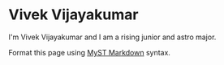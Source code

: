 # Vivek Vijayakumar

I'm Vivek Vijayakumar and I am a rising junior and astro major.

Format this page using [MyST Markdown](https://jupyterbook.org/en/stable/content/index.html) syntax.
